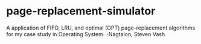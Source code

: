 # page-replacement-simulator
A application of FIFO, LRU, and optimal (OPT) page-replacement algorithms for my case study in Operating System. -Nagtalon, Steven Vash
